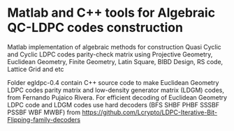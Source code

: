 # Matlab and C++ tools for Algebraic QC-LDPC codes construction   
Matlab implementation of algebraic methods for construction Quasi Cyclic and Cyclic LDPC codes parity-check matrix using Projective Geometry, Euclidean Geometry, Finite Geometry, Latin Square, BIBD Design, RS code, Lattice Grid and etc



Folder  egldpc-0.4 contain C++ source code to make Euclidean Geometry LDPC codes parity matrix and low-density generator matrix (LDGM) codes, from Fernando Pujaico Rivera. For efficient decoding of Euclidean Geometry LDPC code and LDGM codes use hard decoders (BFS SHBF PHBF SSSBF PSSBF WBF MWBF) from https://github.com/Lcrypto/LDPC-Iterative-Bit-Flipping-family-decoders

 
